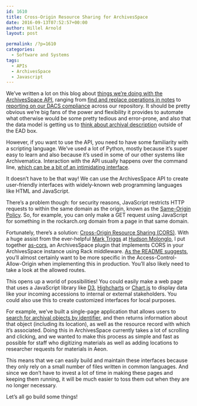 ```yaml
---
id: 1610
title: Cross-Origin Resource Sharing for ArchivesSpace
date: 2016-09-13T07:52:57+00:00
author: Hillel Arnold
layout: post

permalink: /?p=1610
categories:
  - Software and Systems
tags:
  - APIs
  - ArchivesSpace
  - Javascript
---
```

We’ve written a lot on this blog about [things we’re doing with the ArchivesSpace API](https://github.com/RockefellerArchiveCenter/scripts/tree/master/archivesspace), ranging from [find and replace operations in notes](https://github.com/RockefellerArchiveCenter/scripts/blob/master/archivesspace/advancedNoteEdit.py) to [reporting on our DACS compliance](http://blog.rockarch.org/?p=1581) across our repository. It should be pretty obvious we’re big fans of the power and flexibility it provides to automate what otherwise would be some pretty tedious and error-prone, and also that the data model is getting us to [think about archival description](https://github.com/helrond/staticAid) outside of the EAD box.<!--more-->

However, if you want to use the API, you need to have some familiarity with a scripting language. We’ve used a lot of Python, mostly because it’s super easy to learn and also because it’s used in some of our other systems like Archivematica. Interaction with the API usually happens over the command line, [which can be a bit of an intimidating interface](http://blog.rockarch.org/?p=1483).

It doesn’t have to be that way! We can use the ArchivesSpace API to create user-friendly interfaces with widely-known web programming languages like HTML and JavaScript.

There’s a problem though: for security reasons, JavaScript restricts HTTP requests to within the same domain as the origin, known as the [Same-Origin Policy](https://developer.mozilla.org/en-US/docs/Web/Security/Same-origin_policyhttps://developer.mozilla.org/en-US/docs/Web/Security/Same-origin_policy). So, for example, you can only make a GET request using JavaScript for something in the rockarch.org domain from a page in that same domain.

Fortunately, there’s a solution: [Cross-Origin Resource Sharing (CORS)](http://enable-cors.org/). With a huge assist from the ever-helpful [Mark Triggs](http://dishevelled.net/) at [Hudson Molonglo](http://hudsonmolonglo.com/), I put together [as-cors](https://github.com/RockefellerArchiveCenter/as-cors), an ArchivesSpace plugin that implements CORS in your ArchivesSpace instance using Rack middleware. [As the README suggests](https://github.com/RockefellerArchiveCenter/as-cors/blob/master/README.md#usage), you’ll almost certainly want to be more specific in the Access-Control-Allow-Origin when implementing this in production. You’ll also likely need to take a look at the allowed routes.

This opens up a world of possibilities! You could easily make a web page that uses a JavaScript library like [D3](https://d3js.org/), [Highcharts](http://www.highcharts.com/) or [Chart.js](http://www.chartjs.org/) to display data like your incoming accessions to internal or external stakeholders. You could also use this to create customized interfaces for local purposes.

For example, we’ve built a single-page application that allows users to [search for archival objects by identifier](https://github.com/RockefellerArchiveCenter/find-it), and then returns information about that object (including its location), as well as the resource record with which it’s associated. Doing this in ArchivesSpace currently takes a lot of scrolling and clicking, and we wanted to make this process as simple and fast as possible for staff who digitizing materials as well as adding locations to researcher requests for materials in Aeon.

This means that we can easily build and maintain these interfaces because they only rely on a small number of files written in common languages. And since we don’t have to invest a lot of time in making these pages and keeping them running, it will be much easier to toss them out when they are no longer necessary.

Let’s all go build some things!